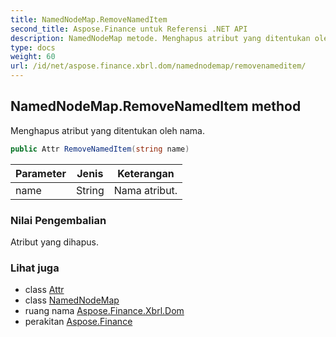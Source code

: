 ```yaml
---
title: NamedNodeMap.RemoveNamedItem
second_title: Aspose.Finance untuk Referensi .NET API
description: NamedNodeMap metode. Menghapus atribut yang ditentukan oleh nama.
type: docs
weight: 60
url: /id/net/aspose.finance.xbrl.dom/namednodemap/removenameditem/
---
```

## NamedNodeMap.RemoveNamedItem method

Menghapus atribut yang ditentukan oleh nama.

```csharp
public Attr RemoveNamedItem(string name)
```

| Parameter | Jenis | Keterangan |
| --- | --- | --- |
| name | String | Nama atribut. |

### Nilai Pengembalian

Atribut yang dihapus.

### Lihat juga

* class [Attr](../../attr/)
* class [NamedNodeMap](../)
* ruang nama [Aspose.Finance.Xbrl.Dom](../../namednodemap/)
* perakitan [Aspose.Finance](../../../)


